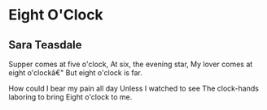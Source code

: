 # Eight O'Clock
## Sara Teasdale
Supper comes at five o'clock,
At six, the evening star,
My lover comes at eight o'clockâ€"
But eight o'clock is far.

How could I bear my pain all day
Unless I watched to see
The clock-hands laboring to bring
Eight o'clock to me.